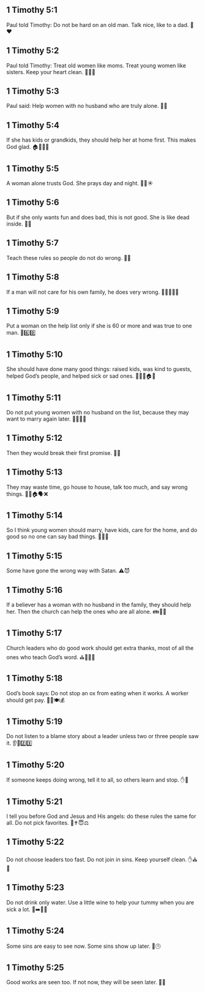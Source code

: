 ## 1 Timothy 5:1
Paul told Timothy: Do not be hard on an old man. Talk nice, like to a dad. 👴❤️
## 1 Timothy 5:2
Paul told Timothy: Treat old women like moms. Treat young women like sisters. Keep your heart clean. 👵👧💖
## 1 Timothy 5:3
Paul said: Help women with no husband who are truly alone. 🤲👩
## 1 Timothy 5:4
If she has kids or grandkids, they should help her at home first. This makes God glad. 🏠👧👦🙂
## 1 Timothy 5:5
A woman alone trusts God. She prays day and night. 🙏🌙☀️
## 1 Timothy 5:6
But if she only wants fun and does bad, this is not good. She is like dead inside. 🎉❌
## 1 Timothy 5:7
Teach these rules so people do not do wrong. 📣✅
## 1 Timothy 5:8
If a man will not care for his own family, he does very wrong. 👨‍👩‍👧‍👦❌
## 1 Timothy 5:9
Put a woman on the help list only if she is 60 or more and was true to one man. 📝6️⃣0️⃣
## 1 Timothy 5:10
She should have done many good things: raised kids, was kind to guests, helped God’s people, and helped sick or sad ones. 🌟👶🏽🏠🤝
## 1 Timothy 5:11
Do not put young women with no husband on the list, because they may want to marry again later. 👩‍🦰❌💍
## 1 Timothy 5:12
Then they would break their first promise. 📝💔
## 1 Timothy 5:13
They may waste time, go house to house, talk too much, and say wrong things. 🚶‍♀️🏠🗣️❌
## 1 Timothy 5:14
So I think young women should marry, have kids, care for the home, and do good so no one can say bad things. 🏡👶🙂
## 1 Timothy 5:15
Some have gone the wrong way with Satan. ⚠️😈
## 1 Timothy 5:16
If a believer has a woman with no husband in the family, they should help her. Then the church can help the ones who are all alone. 👪🤲⛪
## 1 Timothy 5:17
Church leaders who do good work should get extra thanks, most of all the ones who teach God’s word. ⛪👨‍🏫🌟
## 1 Timothy 5:18
God’s book says: Do not stop an ox from eating when it works. A worker should get pay. 📖🐂🍽️💰
## 1 Timothy 5:19
Do not listen to a blame story about a leader unless two or three people saw it. 👂🚫2️⃣3️⃣
## 1 Timothy 5:20
If someone keeps doing wrong, tell it to all, so others learn and stop. ✋📣
## 1 Timothy 5:21
I tell you before God and Jesus and His angels: do these rules the same for all. Do not pick favorites. 🙏✝️😇⚖️
## 1 Timothy 5:22
Do not choose leaders too fast. Do not join in sins. Keep yourself clean. ✋⛪🧼
## 1 Timothy 5:23
Do not drink only water. Use a little wine to help your tummy when you are sick a lot. 🚰➡️🍷🤒
## 1 Timothy 5:24
Some sins are easy to see now. Some sins show up later. 👀🕒
## 1 Timothy 5:25
Good works are seen too. If not now, they will be seen later. 🔦🌟
